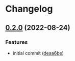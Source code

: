# Changelog

## [0.2.0](https://github.com/ChipWolf/test-matrix/compare/c-c-v0.1.0...c-c-v0.2.0) (2022-08-24)


### Features

* initial commit ([deaa6be](https://github.com/ChipWolf/test-matrix/commit/deaa6be3af299281766d268c449c2d8fa0e4e0ef))
